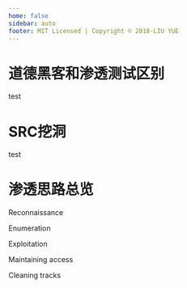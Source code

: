 ```yaml
---
home: false
sidebar: auto
footer: MIT Licensed | Copyright © 2018-LIU YUE
---
```


# 道德黑客和渗透测试区别

test

# SRC挖洞

test

# 渗透思路总览

Reconnaissance 

Enumeration 

Exploitation 

Maintaining access 

Cleaning tracks

